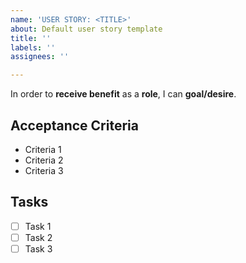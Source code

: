 ```yaml
---
name: 'USER STORY: <TITLE>'
about: Default user story template
title: ''
labels: ''
assignees: ''

---
```


In order to **receive benefit** as a **role**, I can **goal/desire**.

## Acceptance Criteria
* Criteria 1
* Criteria 2
* Criteria 3

## Tasks
- [ ] Task 1
- [ ] Task 2
- [ ] Task 3
